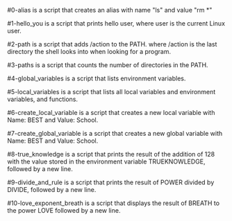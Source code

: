 #0-alias is a script  that creates an alias with name "ls" and value "rm *"

#1-hello_you is a script that prints hello user, where user is the current Linux user.

#2-path is a script that adds /action to the PATH. where /action is the last directory the shell looks into when looking for a program.

#3-paths is a script that counts the number of directories in the PATH.

#4-global_variables is a script that lists environment variables.

#5-local_variables is a script that lists all local variables and environment variables, and functions.

#6-create_local_variable is a script that creates a new local variable with Name: BEST and Value: School.

#7-create_global_variable is a script that creates a new global variable with Name: BEST and Value: School.

#8-true_knowledge is a script that prints the result of the addition of 128 with the value stored in the environment variable TRUEKNOWLEDGE, followed by a new line.

#9-divide_and_rule is a script that prints the result of POWER divided by DIVIDE, followed by a new line.

#10-love_exponent_breath is a script that displays the result of BREATH to the power LOVE followed by a new line.
